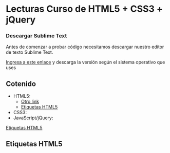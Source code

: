 # Lecturas Curso de HTML5 + CSS3 + jQuery

### Descargar Sublime Text

Antes de comenzar a probar código necesitamos descargar nuestro editor de texto Sublime Text.

[Ingresa a este enlace](https://www.sublimetext.com/3) y descarga la versión según el sistema operativo que uses

## Cotenido

- HTML5:
  * [Otro link](https://github.com/Area51TrainingCenter/Area51-Lecturas/blob/master/README.md#etiquetas)
  * [Etiquetas HTML5](https://www.sublimetext.com/3)
- CSS3:
- JavaScript/jQuery:

<a href="#etiquetas">Etiquetas HTML5</a>
## Etiquetas HTML5